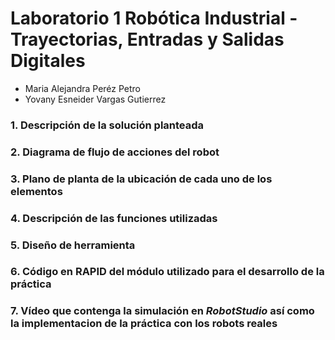 # Laboratorio 1 Robótica Industrial - Trayectorias, Entradas y Salidas Digitales
* Maria Alejandra Peréz Petro
* Yovany Esneider Vargas Gutierrez

### 1. Descripción de la solución planteada
### 2. Diagrama de flujo de acciones del robot
### 3. Plano de planta de la ubicación de cada uno de los elementos
### 4. Descripción de las funciones utilizadas
### 5. Diseño de herramienta
### 6. Código en RAPID del módulo utilizado para el desarrollo de la práctica
### 7. Vídeo que contenga la simulación en _RobotStudio_ así como la implementacion de la práctica con los robots reales
